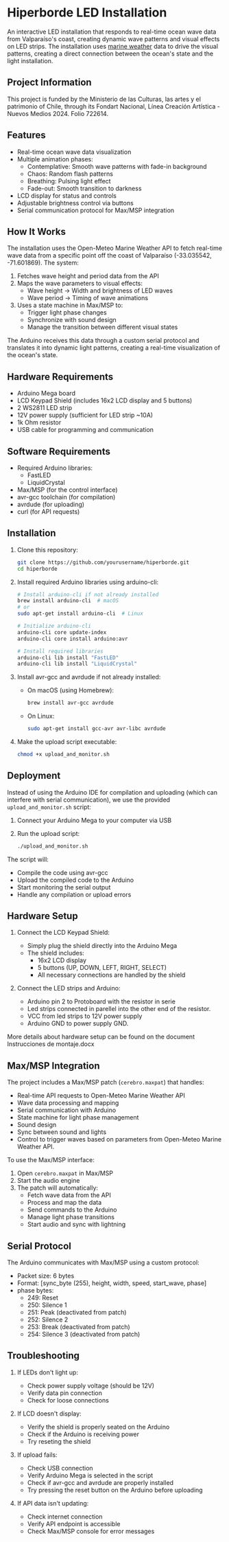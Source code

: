 # Hiperborde LED Installation

An interactive LED installation that responds to real-time ocean wave data from Valparaíso's coast, creating dynamic wave patterns and visual effects on LED strips. The installation uses [marine weather](https://open-meteo.com/en/docs/marine-weather-api) data to drive the visual patterns, creating a direct connection between the ocean's state and the light installation.

## Project Information

This project is funded by the Ministerio de las Culturas, las artes y el patrimonio of Chile, through its Fondart Nacional, Línea Creación Artística - Nuevos Medios 2024. Folio 722614.

## Features

- Real-time ocean wave data visualization
- Multiple animation phases:
  - Contemplative: Smooth wave patterns with fade-in background
  - Chaos: Random flash patterns
  - Breathing: Pulsing light effect
  - Fade-out: Smooth transition to darkness
- LCD display for status and controls
- Adjustable brightness control via buttons
- Serial communication protocol for Max/MSP integration

## How It Works

The installation uses the Open-Meteo Marine Weather API to fetch real-time wave data from a specific point off the coast of Valparaíso (-33.035542, -71.601869). The system:

1. Fetches wave height and period data from the API
2. Maps the wave parameters to visual effects:
   - Wave height → Width and brightness of LED waves
   - Wave period → Timing of wave animations
3. Uses a state machine in Max/MSP to:
   - Trigger light phase changes
   - Synchronize with sound design
   - Manage the transition between different visual states

The Arduino receives this data through a custom serial protocol and translates it into dynamic light patterns, creating a real-time visualization of the ocean's state.

## Hardware Requirements

- Arduino Mega board
- LCD Keypad Shield (includes 16x2 LCD display and 5 buttons)
- 2 WS2811 LED strip
- 12V power supply (sufficient for LED strip ~10A)
- 1k Ohm resistor
- USB cable for programming and communication

## Software Requirements

- Required Arduino libraries:
  - FastLED
  - LiquidCrystal
- Max/MSP (for the control interface)
- avr-gcc toolchain (for compilation)
- avrdude (for uploading)
- curl (for API requests)

## Installation

1. Clone this repository:
   ```bash
   git clone https://github.com/yourusername/hiperborde.git
   cd hiperborde
   ```

2. Install required Arduino libraries using arduino-cli:
   ```bash
   # Install arduino-cli if not already installed
   brew install arduino-cli  # macOS
   # or
   sudo apt-get install arduino-cli  # Linux

   # Initialize arduino-cli
   arduino-cli core update-index
   arduino-cli core install arduino:avr

   # Install required libraries
   arduino-cli lib install "FastLED"
   arduino-cli lib install "LiquidCrystal"
   ```

3. Install avr-gcc and avrdude if not already installed:
   - On macOS (using Homebrew):
     ```bash
     brew install avr-gcc avrdude
     ```
   - On Linux:
     ```bash
     sudo apt-get install gcc-avr avr-libc avrdude
     ```

4. Make the upload script executable:
   ```bash
   chmod +x upload_and_monitor.sh
   ```

## Deployment

Instead of using the Arduino IDE for compilation and uploading (which can interfere with serial communication), we use the provided `upload_and_monitor.sh` script:

1. Connect your Arduino Mega to your computer via USB

2. Run the upload script:
   ```bash
   ./upload_and_monitor.sh
   ```

The script will:
- Compile the code using avr-gcc
- Upload the compiled code to the Arduino
- Start monitoring the serial output
- Handle any compilation or upload errors

## Hardware Setup

1. Connect the LCD Keypad Shield:
   - Simply plug the shield directly into the Arduino Mega
   - The shield includes:
     - 16x2 LCD display
     - 5 buttons (UP, DOWN, LEFT, RIGHT, SELECT)
     - All necessary connections are handled by the shield

2. Connect the LED strips and Arduino:
   - Arduino pin 2 to Protoboard with the resistor in serie
   - Led strips connected in parellel into the other end of the resistor.
   - VCC from led strips to 12V power supply
   - Arduino GND to power supply GND.

More details about hardware setup can be found on the document Instrucciones de montaje.docx


## Max/MSP Integration

The project includes a Max/MSP patch (`cerebro.maxpat`) that handles:
- Real-time API requests to Open-Meteo Marine Weather API
- Wave data processing and mapping
- Serial communication with Arduino
- State machine for light phase management
- Sound design
- Sync between sound and lights
- Control to trigger waves based on parameters from Open-Meteo Marine Weather API.

To use the Max/MSP interface:
1. Open `cerebro.maxpat` in Max/MSP
2. Start the audio engine
3. The patch will automatically:
   - Fetch wave data from the API
   - Process and map the data
   - Send commands to the Arduino
   - Manage light phase transitions
   - Start audio and sync with lightning

## Serial Protocol

The Arduino communicates with Max/MSP using a custom protocol:
- Packet size: 6 bytes
- Format: [sync_byte (255), height, width, speed, start_wave, phase]
- phase bytes:
  - 249: Reset
  - 250: Silence 1
  - 251: Peak (deactivated from patch)
  - 252: Silence 2
  - 253: Break (deactivated from patch)
  - 254: Silence 3 (deactivated from patch)

## Troubleshooting

1. If LEDs don't light up:
   - Check power supply voltage (should be 12V)
   - Verify data pin connection
   - Check for loose connections

2. If LCD doesn't display:
   - Verify the shield is properly seated on the Arduino
   - Check if the Arduino is receiving power
   - Try reseting the shield

3. If upload fails:
   - Check USB connection
   - Verify Arduino Mega is selected in the script
   - Check if avr-gcc and avrdude are properly installed
   - Try pressing the reset button on the Arduino before uploading

4. If API data isn't updating:
   - Check internet connection
   - Verify API endpoint is accessible
   - Check Max/MSP console for error messages


